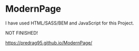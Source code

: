 # ModernPage
   
I have used HTML/SASS/BEM and JavaScript for this Project.

 
NOT FINISHED!  
 

https://predrag95.github.io/ModernPage/
